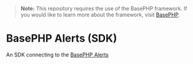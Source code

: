 > **Note:** This repository requires the use of the BasePHP framework. If you would like to learn more about the framework, visit [BasePHP](https://github.com/basephp/framework).

# BasePHP Alerts (SDK)
An SDK connecting to the [BasePHP Alerts](https://github.com/timothymarois/basephp-alerts-api)
